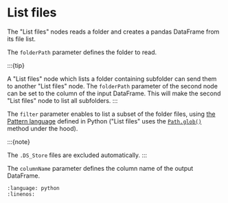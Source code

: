 # List files

The "List files" nodes reads a folder and creates a pandas DataFrame from its file list.

The `folderPath` parameter defines the folder to read. 

:::{tip}

A "List files" node which lists a folder containing subfolder can send them to another "List files" node.
The `folderPath` parameter of the second node can be set to the column of the input DataFrame. This will make the second "List files" node to list all subfolders.
:::

The `filter` parameter enables to list a subset of the folder files, using [the Pattern language](https://docs.python.org/3/library/pathlib.html#pattern-language) defined in Python ("List files" uses the [`Path.glob()`](https://docs.python.org/3/library/pathlib.html#pathlib.Path.glob) method under the hood).


:::{note}

The `.DS_Store` files are excluded automatically.
:::

The `columnName` parameter defines the column name of the output DataFrame.

```{literalinclude} /../PyFlow/Tools/DataFrames/ListFiles.py
:language: python
:linenos:
```